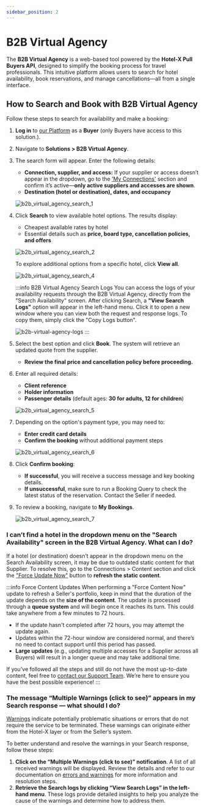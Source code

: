 ```yaml
---
sidebar_position: 2
---
```


# B2B Virtual Agency

The **B2B Virtual Agency** is a web-based tool powered by the **Hotel-X Pull Buyers API**, designed to simplify the booking process for travel professionals. This intuitive platform allows users to search for hotel availability, book reservations, and manage cancellations—all from a single interface.

## How to Search and Book with B2B Virtual Agency

Follow these steps to search for availability and make a booking:

1. **Log in** to [our Platform](https://www.travelgate.com/) as a **Buyer** (only Buyers have access to this solution.).
2. Navigate to **Solutions > B2B Virtual Agency**.
3. The search form will appear. Enter the following details:
   - **Connection, supplier, and access:** If your supplier or access doesn’t appear in the dropdown, go to the ['My Connections'](/kb/platform/app-features/connections/my-connections/managing-connections/connections-details#filtering-your-connections) section and confirm it’s active—**only active suppliers and accesses are shown**.
   - **Destination (hotel or destination), dates, and occupancy**

   ![b2b_virtual_agency_search_1](https://storage.travelgate.com/kbase/b2b_search_1.png)

4. Click **Search** to view available hotel options. The results display:
   - Cheapest available rates by hotel
   - Essential details such as **price, board type, cancellation policies, and offers**

   ![b2b_virtual_agency_search_2](https://storage.travelgate.com/kbase/b2b_search_2.png)

   To explore additional options from a specific hotel, click **View all**.

   ![b2b_virtual_agency_search_4](https://storage.travelgate.com/kbase/b2b_search_4.png)

   :::info B2B Virtual Agency Search Logs
   You can access the logs of your availability requests through the B2B Virtual Agency, directly from the "Search Availability" screen. After clicking Search, a **"View Search Logs"** option will appear in the left-hand menu. Click it to open a new window where you can view both the request and response logs. To copy them, simply click the "Copy Logs button".  

   ![b2b-virtual-agency-logs](https://storage.travelgate.com/kbase/b2b-virtual-agency-logs.jpg)
   :::

5. Select the best option and click **Book**. The system will retrieve an updated quote from the supplier.
   - **Review the final price and cancellation policy before proceeding.**

6. Enter all required details:
   - **Client reference**
   - **Holder information**
   - **Passenger details** (default ages: **30 for adults, 12 for children**)

   ![b2b_virtual_agency_search_5](https://storage.travelgate.com/kbase/b2b_search_5.png)

7. Depending on the option's payment type, you may need to:
   - **Enter credit card details**
   - **Confirm the booking** without additional payment steps

   ![b2b_virtual_agency_search_6](https://storage.travelgate.com/kbase/b2b_search_6.png)

8. Click **Confirm booking**:
    - **If successful**, you will receive a success message and key booking details.
    - **If unsuccessful**, make sure to run a Booking Query to check the latest status of the reservation. Contact the Seller if needed.

9. To review a booking, navigate to **My Bookings**.

   ![b2b_virtual_agency_search_7](https://storage.travelgate.com/kbase/b2b_search_7.png)

### I can’t find a hotel in the dropdown menu on the "Search Availability" screen in the B2B Virtual Agency. What can I do?

If a hotel (or destination) doesn’t appear in the dropdown menu on the Search Availability screen, it may be due to outdated static content for that Supplier. To resolve this, go to the Connections > Content section and click the ["Force Update Now"](/kb/platform/app-features/connections/connections-content/content-management#how-can-i-use-the-force-update-now-functionality) button to **refresh the static content**.

:::info Force Content Updates
When performing a "Force Content Now" update to refresh a Seller's portfolio, keep in mind that the duration of the update depends on the **size of the content**. The update is processed through a **queue system** and will begin once it reaches its turn. This could take anywhere from a few minutes to 72 hours.

- If the update hasn't completed after 72 hours, you may attempt the update again.
- Updates within the 72-hour window are considered normal, and there’s no need to contact support until this period has passed.
- **Large updates** (e.g., updating multiple accesses for a Supplier across all Buyers) will result in a longer queue and may take additional time.

If you've followed all the steps and still do not have the most up-to-date content, feel free to [contact our Support Team](/kb/platform/support-portal/case-guidelines). We’re here to ensure you have the best possible experience!
:::

### The message “Multiple Warnings (click to see)” appears in my Search response — what should I do?
[Warnings](/docs/apis/for-buyers/hotel-x-pull-buyers-api/making-requests/errors-and-warnings/booking-flow#warning-list) indicate potentially problematic situations or errors that do not require the service to be terminated. These warnings can originate either from the Hotel-X layer or from the Seller’s system.

To better understand and resolve the warnings in your Search response, follow these steps:
1. **Click on the “Multiple Warnings (click to see)” notification**. A list of all received warnings will be displayed. Review the details and refer to our documentation on [errors and warnings](/kb/connectivity-products/for-buyers/errors-and-warnings/overview) for more information and resolution steps.
2. **Retrieve the Search logs by clicking “View Search Logs” in the left-hand menu**. These logs provide detailed insights to help you analyze the cause of the warnings and determine how to address them.